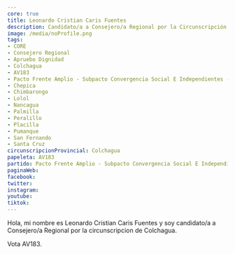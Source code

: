 ```yaml
---
core: true
title: Leonardo Cristian Caris Fuentes
description: Candidato/a a Consejero/a Regional por la Circunscripción de Colchagua
image: /media/noProfile.png
tags:
- CORE
- Consejero Regional
- Apruebo Dignidad
- Colchagua
- AV183
- Pacto Frente Amplio - Subpacto Convergencia Social E Independientes - Convergencia Social
- Chepica
- Chimbarongo
- Lolol
- Nancagua
- Palmilla
- Peralillo
- Placilla
- Pumanque
- San Fernando
- Santa Cruz
circunscripcionProvincial: Colchagua
papeleta: AV183
partido: Pacto Frente Amplio - Subpacto Convergencia Social E Independientes - Convergencia Social
paginaWeb:
facebook:
twitter:
instagram:
youtube:
tiktok:
---
```

Hola, mi nombre es Leonardo Cristian Caris Fuentes y soy candidato/a a Consejero/a Regional por la circunscripcion de Colchagua.

Vota AV183.